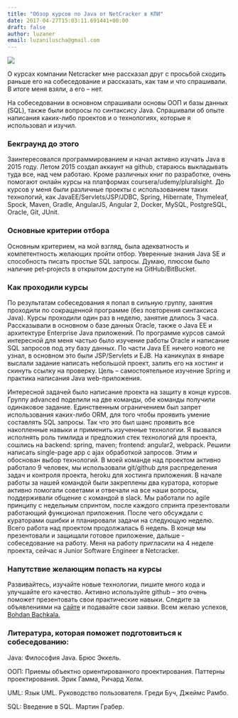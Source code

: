 ```yaml
---
title: "Обзор курсов по Java от NetCracker в КПИ"
date: 2017-04-27T15:03:11.691441+00:00
draft: false
author: luzaner
email: luzaniluscha@gmail.com
---
```


<div class="image-wrapper">
    <img src="/images/2017/04/1493305199_f8d2be1beef54a4ba68bc61cbfe24a7a.jpg" class="post-image full-img">
</div>

О курсах компании Netcracker мне рассказал друг с просьбой сходить раньше его на собеседование и рассказать, как там и что спрашивали. В итоге меня взяли, а его – нет. 

На собеседовании в основном спрашивали основы ООП и базы данных (SQL), также были вопросы по синтаксису Java. Спрашивали об опыте написания каких-либо проектов и о технологиях, которые я использовал и изучил.

### Бекграунд до этого

Заинтересовался программированием и начал активно изучать Java в 2015 году. Летом 2015 создал аккаунт на github, стараюсь выкладывать туда все, над чем работаю. Кроме различных книг по разработке, очень помогают онлайн курсы на платформах coursera/udemy/pluralsight. До курсов у меня были различные проекты с использованием таких технологий, как JavaEE/Servlets/JSP/JDBC, Spring, Hibernate, Thymeleaf, Spock, Maven, Gradle, AngularJS, Angular 2, Docker, MySQL, PostgreSQL, Oracle, Git, JUnit.

### Основные критерии отбора

Основным критерием, на мой взгляд, была адекватность и компетентность желающих пройти отбор. Уверенные знания Java SE и способность писать простые SQL запросы. Думаю, плюсом было наличие pet-projects в открытом доступе на GitHub/BitBucket.

### Как проходили курсы

По результатам собеседования я попал в сильную группу, занятия проходили по сокращенной программе (без повторения синтаксиса Java). Курсы проходили один раз в неделю,  занятие длилось 3 часа. Рассказывали в основном о базе данных Oracle, также о Java EE и архитектуре Enterprise Java приложений. По программе курсов самой интересной для меня частью было изучение работы Oracle и написание SQL запросов под эту базу данных. По части Java EE ничего нового не узнал, в основном это были JSP/Servlets и EJB. На каникулах в январе выслали задание написать небольшой проект, залить его на хостинг и скинуть ссылку на проверку. Цель – самостоятельное изучение Spring и практика написания Java web-приложения.

Интересной задачей было написание проекта на защиту в конце курсов.  Группу advanced поделили на две команды, обе команды получили одинаковое задание. Единственным ограничением был запрет использования каких-либо ORM, для того чтобы проявить умение составлять SQL запросы. Так что это был шанс проявить все накопленные навыки и применить изученные технологии. Я вызвался исполнять роль тимлида и предложил стек технологий для проекта, сошлись на backend: spring, maven; frontend: angular2, webpack. Решили написать single-page app с ajax обработкой запросов. Этим и обоснован выбор технологий. В моей команде над проектом активно работало 9 человек, мы использовали git/github для распределения задач и контроля проекта, heroku для хостинга приложения. В начале работы за нашей командой были закреплены два куратора, которые активно помогали советами и отвечали на все наши вопросы, поддерживали общение с командой в slack. Мы работали по agile принципу с недельным спринтом, после каждого спринта презентовали работающий функционал приложения. После чего обсуждали с кураторами ошибки и планировали задачи на следующую неделю. Всего работа над проектом продолжалась 6 недель. В конце мы презентовали и защищали готовое приложение, дальше - собеседование на работу.
Меня на работу пригласили на 4 неделе проекта, сейчас я Junior Software Engineer в Netcracker.

### Напутствие желающим попасть на курсы

Развивайтесь, изучайте новые технологии, пишите много кода и улучшайте его качество. Активно используйте github – это очень поможет презентовать свои практические навыки. Следите за объявлениями на [сайте](http://kiev.edu-netcracker.com/) и подавайте свои заявки. Всем желаю успехов,
[Bohdan Bachkala.](https://vk.com/id382445874)

### Литература, которая поможет подготовиться к собеседованию:

Java: Философия Java. Брюс Эккель.

ООП: Приемы объектно ориентированного проектирования. Паттерны проектирования. Эрик Гамма, Ричард Хелм. 

UML: Язык UML. Руководство пользователя. Греди Буч, Джеймс Рамбо.

SQL: Введение в SQL. Мартин Грабер.



